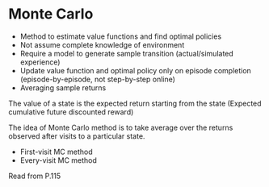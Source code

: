 # Monte Carlo

- Method to estimate value functions and find optimal policies
- Not assume complete knowledge of environment
- Require a model to generate sample transition (actual/simulated experience)
- Update value function and optimal policy only on episode completion (episode-by-episode, not step-by-step online)
- Averaging sample returns

The value of a state is the expected return starting from the state (Expected cumulative future discounted reward)

The idea of Monte Carlo method is to take average over the returns observed after visits to a particular state.

- First-visit MC method
- Every-visit MC method

Read from P.115